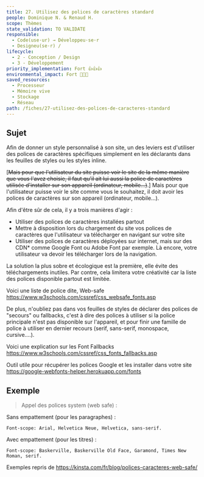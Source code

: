 ```yaml
---
title: 27. Utilisez des polices de caractères standard
people: Dominique N. & Renaud H.
scope: Thèmes
state_validation: TO VALIDATE
responsible:
  - Code(use·ur) → Développeu·se·r
  - Designeu(se·r) /
lifecycle:
  - 2 - Conception / Design
  - 3 - Développement
priority_implementation: Fort 👍👍👍
environmental_impact: Fort 🌱🌱🌱
saved_resources:
  - Processeur
  - Mémoire vive
  - Stockage
  - Réseau
path: /fiches/27-utilisez-des-polices-de-caracteres-standard
---
```


## Sujet

Afin de donner un style personnalisé à son site, un des leviers est d'utiliser des polices de caractères spécifiques simplement en les déclarants dans les feuilles de styles ou les styles inline.

[~~Mais pour que l'utilisateur du site puisse voir le site de la même manière que vous l'avez choisie, il faut qu'il ait lui aussi la police de caractères utilisée d'installer sur son appareil (ordinateur, mobile...)~~.] Mais pour que l'utilisateur puisse voir le site comme vous le souhaitez, il doit avoir les polices de caractères sur son appareil (ordinateur, mobile...).

Afin d'être sûr de cela, il y a trois manières d'agir :

- Utiliser des polices de caractères installées partout
- Mettre à disposition lors du chargement du site vos polices de caractères que l'utilisateur va télécharger en navigant sur votre site
- Utiliser des polices de caractères déployées sur internet, mais sur des CDN\* comme Google Font ou Adobe Font par exemple. Là encore, votre utilisateur va devoir les télécharger lors de la navigation.

La solution la plus sobre et écologique est la première, elle évite des téléchargements inutiles. Par contre, cela limitera votre créativité car la liste des polices disponible partout est limitée.

Voici une liste de police dite, Web-safe <https://www.w3schools.com/cssref/css_websafe_fonts.asp>

De plus, n'oubliez pas dans vos feuilles de styles de déclarer des polices de "secours" ou fallbacks, c'est à dire des polices à utiliser si la police principale n'est pas disponible sur l'appareil, et pour finir une famille de police à utiliser en dernier recours (serif, sans-serif, monospace, cursive....).

Voici une explication sur les Font Fallbacks <https://www.w3schools.com/cssref/css_fonts_fallbacks.asp>

Outil utile pour récupérer les polices Google et les installer dans votre site <https://google-webfonts-helper.herokuapp.com/fonts>

## Exemple

> Appel des polices system (web safe) :

Sans empattement (pour les paragraphes) :

`Font-scope: Arial, Helvetica Neue, Helvetica, sans-serif.`

Avec empattement (pour les titres) :

`Font-scope: Baskerville, Baskerville Old Face, Garamond, Times New Roman, serif.`

Exemples repris de <https://kinsta.com/fr/blog/polices-caracteres-web-safe/>
